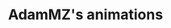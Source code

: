 ---
title: 'AdamMZ''s animations'
redirect_to:
  - 'https://discuss.pencil2d.org/t/adammzs-animations/904'
---